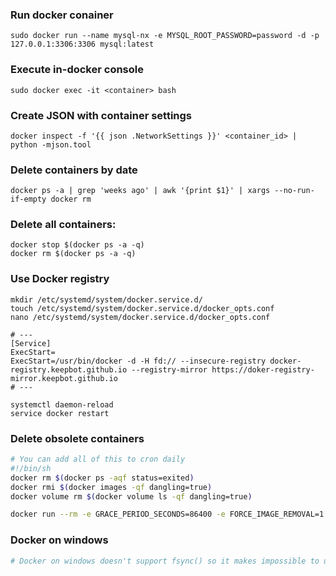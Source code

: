 ### Run docker conainer
```
sudo docker run --name mysql-nx -e MYSQL_ROOT_PASSWORD=password -d -p 127.0.0.1:3306:3306 mysql:latest
```

### Execute in-docker console
```
sudo docker exec -it <container> bash
```

### Create JSON with container settings
```
docker inspect -f '{{ json .NetworkSettings }}' <container_id> | python -mjson.tool
```

### Delete containers by date
```
docker ps -a | grep 'weeks ago' | awk '{print $1}' | xargs --no-run-if-empty docker rm
```

### Delete all containers:
```
docker stop $(docker ps -a -q)
docker rm $(docker ps -a -q)
```

### Use Docker registry
```
mkdir /etc/systemd/system/docker.service.d/
touch /etc/systemd/system/docker.service.d/docker_opts.conf
nano /etc/systemd/system/docker.service.d/docker_opts.conf

# ---
[Service]
ExecStart=
ExecStart=/usr/bin/docker -d -H fd:// --insecure-registry docker-registry.keepbot.github.io --registry-mirror https://doker-registry-mirror.keepbot.github.io
# ---

systemctl daemon-reload
service docker restart 
```

### Delete obsolete containers
```bash
# You can add all of this to cron daily
#!/bin/sh
docker rm $(docker ps -aqf status=exited)
docker rmi $(docker images -qf dangling=true)
docker volume rm $(docker volume ls -qf dangling=true)

docker run --rm -e GRACE_PERIOD_SECONDS=86400 -e FORCE_IMAGE_REMOVAL=1 -v /var/run/docker.sock:/var/run/docker.sock spotify/docker-gc
```

### Docker on windows
```bash
# Docker on windows doesn't support fsync() so it makes impossible to use shared volumes with databases like MondoDB or PostgesSQL

```
